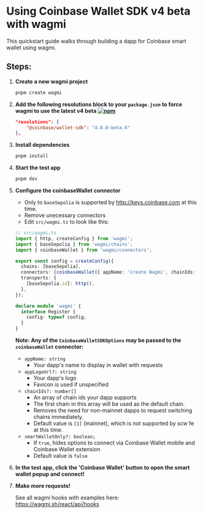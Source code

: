 # Using Coinbase Wallet SDK v4 beta with wagmi

This quickstart guide walks through building a dapp for Coinbase smart wallet using wagmi.

## Steps:

1. **Create a new wagmi project**
   ```sh
   pnpm create wagmi
   ```
2. **Add the following resolutions block to your `package.json` to force wagmi to use the latest v4 beta [![npm](https://img.shields.io/npm/v/@coinbase/wallet-sdk/beta.svg)](https://www.npmjs.com/package/@coinbase/wallet-sdk/v/beta)**
   ```json
   "resolutions": {
       "@coinbase/wallet-sdk": "4.0.0-beta.6"
   },
   ```
3. **Install dependencies**
   ```sh
   pnpm install
   ```
4. **Start the test app**
   ```sh
   pnpm dev
   ```
5. **Configure the coinbaseWallet connector**

   - Only to `baseSepolia` is supported by http://keys.coinbase.com at this time.
   - Remove unecessary connectors
   - Edit `src/wagmi.ts` to look like this:

   ```typescript
   // src/wagmi.ts
   import { http, createConfig } from 'wagmi';
   import { baseSepolia } from 'wagmi/chains';
   import { coinbaseWallet } from 'wagmi/connectors';

   export const config = createConfig({
     chains: [baseSepolia],
     connectors: [coinbaseWallet({ appName: 'Create Wagmi', chainIds: [baseSepolia.id] })],
     transports: {
       [baseSepolia.id]: http(),
     },
   });

   declare module 'wagmi' {
     interface Register {
       config: typeof config;
     }
   }
   ```

   **Note: Any of the `CoinbaseWalletSDKOptions` may be passed to the `coinbaseWallet` connector:**

   - `appName: string`
     - Your dapp's name to display in wallet with requests
   - `appLogoUrl?: string`
     - Your dapp's logo
     - Favicon is used if unspecified
   - `chainIds?: number[]`
     - An array of chain ids your dapp supports
     - The first chain in this array will be used as the default chain.
     - Removes the need for non-mainnet dapps to request switching chains immediately.
     - Default value is `[1]` (mainnet), which is not supported by scw fe at this time.
   - `smartWalletOnly?: boolean;`
     - If `true`, hides options to connect via Coinbase Wallet mobile and Coinbase Wallet extension
     - Default value is `false`

6. **In the test app, click the 'Coinbase Wallet' button to open the smart wallet popup and connect!**
7. **Make more requests!**

   See all wagmi hooks with examples here: https://wagmi.sh/react/api/hooks
